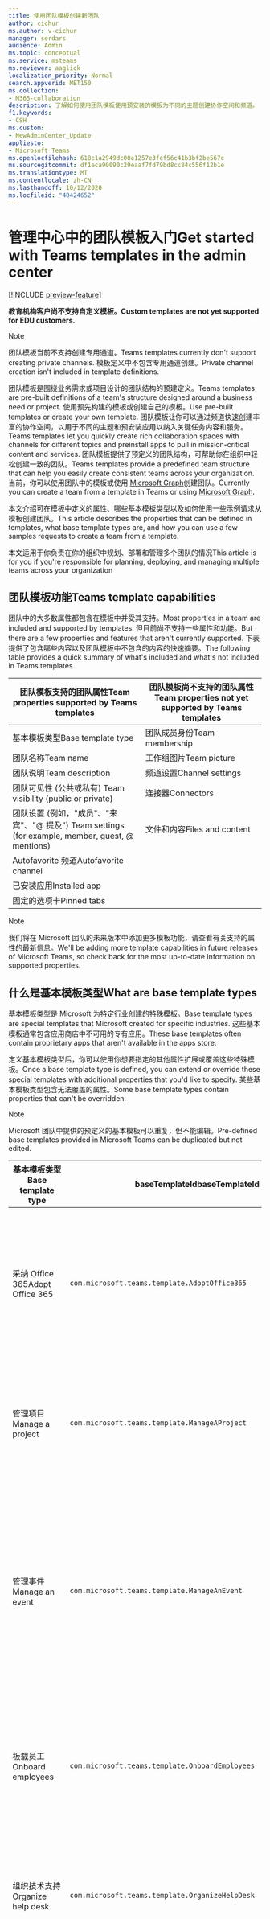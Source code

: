 ```yaml
---
title: 使用团队模板创建新团队
author: cichur
ms.author: v-cichur
manager: serdars
audience: Admin
ms.topic: conceptual
ms.service: msteams
ms.reviewer: aaglick
localization_priority: Normal
search.appverid: MET150
ms.collection:
- M365-collaboration
description: 了解如何使用团队模板使用预安装的模板为不同的主题创建协作空间和频道。
f1.keywords:
- CSH
ms.custom:
- NewAdminCenter_Update
appliesto:
- Microsoft Teams
ms.openlocfilehash: 618c1a2949dc00e1257e3fef56c41b3bf2be567c
ms.sourcegitcommit: df1eca90090c29eaaf7fd79bd8cc84c556f12b1e
ms.translationtype: MT
ms.contentlocale: zh-CN
ms.lasthandoff: 10/12/2020
ms.locfileid: "48424652"
---
```

# <a name="get-started-with-teams-templates-in-the-admin-center"></a><span data-ttu-id="cd5cf-103">管理中心中的团队模板入门</span><span class="sxs-lookup"><span data-stu-id="cd5cf-103">Get started with Teams templates in the admin center</span></span>

[!INCLUDE [preview-feature](includes/preview-feature.md)]

<span data-ttu-id="cd5cf-104">**教育机构客户尚不支持自定义模板。**</span><span class="sxs-lookup"><span data-stu-id="cd5cf-104">**Custom templates are not yet supported for EDU customers.**</span></span>

> [!NOTE]
> <span data-ttu-id="cd5cf-105">团队模板当前不支持创建专用通道。</span><span class="sxs-lookup"><span data-stu-id="cd5cf-105">Teams templates currently don't support creating private channels.</span></span> <span data-ttu-id="cd5cf-106">模板定义中不包含专用通道创建。</span><span class="sxs-lookup"><span data-stu-id="cd5cf-106">Private channel creation isn't included in template definitions.</span></span>

<span data-ttu-id="cd5cf-107">团队模板是围绕业务需求或项目设计的团队结构的预建定义。</span><span class="sxs-lookup"><span data-stu-id="cd5cf-107">Teams templates are pre-built definitions of a team's structure designed around a business need or project.</span></span> <span data-ttu-id="cd5cf-108">使用预先构建的模板或创建自己的模板。</span><span class="sxs-lookup"><span data-stu-id="cd5cf-108">Use pre-built templates or create your own template.</span></span> <span data-ttu-id="cd5cf-109">团队模板让你可以通过频道快速创建丰富的协作空间，以用于不同的主题和预安装应用以纳入关键任务内容和服务。</span><span class="sxs-lookup"><span data-stu-id="cd5cf-109">Teams templates let you quickly create rich collaboration spaces with channels for different topics and preinstall apps to pull in mission-critical content and services.</span></span> <span data-ttu-id="cd5cf-110">团队模板提供了预定义的团队结构，可帮助你在组织中轻松创建一致的团队。</span><span class="sxs-lookup"><span data-stu-id="cd5cf-110">Teams templates provide a predefined team structure that can help you easily create consistent teams across your organization.</span></span> <span data-ttu-id="cd5cf-111">当前，你可以使用团队中的模板或使用 [Microsoft Graph](get-started-with-teams-templates.md)创建团队。</span><span class="sxs-lookup"><span data-stu-id="cd5cf-111">Currently you can create a team from a template in Teams or using [Microsoft Graph](get-started-with-teams-templates.md).</span></span>

<span data-ttu-id="cd5cf-112">本文介绍可在模板中定义的属性、哪些基本模板类型以及如何使用一些示例请求从模板创建团队。</span><span class="sxs-lookup"><span data-stu-id="cd5cf-112">This article describes the properties that can be defined in templates, what base template types are, and how you can use a few samples requests to create a team from a template.</span></span>

<span data-ttu-id="cd5cf-113">本文适用于你负责在你的组织中规划、部署和管理多个团队的情况</span><span class="sxs-lookup"><span data-stu-id="cd5cf-113">This article is for you if you're responsible for planning, deploying, and managing multiple teams across your organization</span></span>

## <a name="teams-template-capabilities"></a><span data-ttu-id="cd5cf-114">团队模板功能</span><span class="sxs-lookup"><span data-stu-id="cd5cf-114">Teams template capabilities</span></span>

<span data-ttu-id="cd5cf-115">团队中的大多数属性都包含在模板中并受其支持。</span><span class="sxs-lookup"><span data-stu-id="cd5cf-115">Most properties in a team are included and supported by templates.</span></span> <span data-ttu-id="cd5cf-116">但目前尚不支持一些属性和功能。</span><span class="sxs-lookup"><span data-stu-id="cd5cf-116">But there are a few properties and features that aren't currently supported.</span></span> <span data-ttu-id="cd5cf-117">下表提供了包含哪些内容以及团队模板中不包含的内容的快速摘要。</span><span class="sxs-lookup"><span data-stu-id="cd5cf-117">The following table provides a quick summary of what's included and what's not included in Teams templates.</span></span>

| <span data-ttu-id="cd5cf-118">**团队模板支持的团队属性**</span><span class="sxs-lookup"><span data-stu-id="cd5cf-118">**Team properties supported by Teams templates**</span></span> | <span data-ttu-id="cd5cf-119">**团队模板尚不支持的团队属性**</span><span class="sxs-lookup"><span data-stu-id="cd5cf-119">**Team properties not yet supported by Teams templates**</span></span> |
| ------------------------------------------------ | -------------------------------------------------------- |
| <span data-ttu-id="cd5cf-120">基本模板类型</span><span class="sxs-lookup"><span data-stu-id="cd5cf-120">Base template type</span></span> | <span data-ttu-id="cd5cf-121">团队成员身份</span><span class="sxs-lookup"><span data-stu-id="cd5cf-121">Team membership</span></span> |
| <span data-ttu-id="cd5cf-122">团队名称</span><span class="sxs-lookup"><span data-stu-id="cd5cf-122">Team name</span></span> | <span data-ttu-id="cd5cf-123">工作组图片</span><span class="sxs-lookup"><span data-stu-id="cd5cf-123">Team picture</span></span> |
| <span data-ttu-id="cd5cf-124">团队说明</span><span class="sxs-lookup"><span data-stu-id="cd5cf-124">Team description</span></span> | <span data-ttu-id="cd5cf-125">频道设置</span><span class="sxs-lookup"><span data-stu-id="cd5cf-125">Channel settings</span></span> |
| <span data-ttu-id="cd5cf-126">团队可见性 (公共或私有) </span><span class="sxs-lookup"><span data-stu-id="cd5cf-126">Team visibility (public or private)</span></span> | <span data-ttu-id="cd5cf-127">连接器</span><span class="sxs-lookup"><span data-stu-id="cd5cf-127">Connectors</span></span> |
| <span data-ttu-id="cd5cf-128">团队设置 (例如，"成员"、"来宾"、"@ 提及") </span><span class="sxs-lookup"><span data-stu-id="cd5cf-128">Team settings (for example, member, guest, @ mentions)</span></span> | <span data-ttu-id="cd5cf-129">文件和内容</span><span class="sxs-lookup"><span data-stu-id="cd5cf-129">Files and content</span></span> |
| <span data-ttu-id="cd5cf-130">Autofavorite 频道</span><span class="sxs-lookup"><span data-stu-id="cd5cf-130">Autofavorite channel</span></span> | |
| <span data-ttu-id="cd5cf-131">已安装应用</span><span class="sxs-lookup"><span data-stu-id="cd5cf-131">Installed app</span></span> | |
| <span data-ttu-id="cd5cf-132">固定的选项卡</span><span class="sxs-lookup"><span data-stu-id="cd5cf-132">Pinned tabs</span></span> | |

> [!NOTE]
> <span data-ttu-id="cd5cf-133">我们将在 Microsoft 团队的未来版本中添加更多模板功能，请查看有关支持的属性的最新信息。</span><span class="sxs-lookup"><span data-stu-id="cd5cf-133">We'll be adding more template capabilities in future releases of Microsoft Teams, so check back for the most up-to-date information on supported properties.</span></span>

## <a name="what-are-base-template-types"></a><span data-ttu-id="cd5cf-134">什么是基本模板类型</span><span class="sxs-lookup"><span data-stu-id="cd5cf-134">What are base template types</span></span>

<span data-ttu-id="cd5cf-135">基本模板类型是 Microsoft 为特定行业创建的特殊模板。</span><span class="sxs-lookup"><span data-stu-id="cd5cf-135">Base template types are special templates that Microsoft created for specific industries.</span></span> <span data-ttu-id="cd5cf-136">这些基本模板通常包含应用商店中不可用的专有应用。</span><span class="sxs-lookup"><span data-stu-id="cd5cf-136">These base templates often contain proprietary apps that aren't available in the apps store.</span></span>

<span data-ttu-id="cd5cf-137">定义基本模板类型后，你可以使用你想要指定的其他属性扩展或覆盖这些特殊模板。</span><span class="sxs-lookup"><span data-stu-id="cd5cf-137">Once a base template type is defined, you can extend or override these special templates with additional properties that you'd like to specify.</span></span> <span data-ttu-id="cd5cf-138">某些基本模板类型包含无法覆盖的属性。</span><span class="sxs-lookup"><span data-stu-id="cd5cf-138">Some base template types contain properties that can't be overridden.</span></span>

> [!NOTE]
> <span data-ttu-id="cd5cf-139">Microsoft 团队中提供的预定义的基本模板可以重复，但不能编辑。</span><span class="sxs-lookup"><span data-stu-id="cd5cf-139">Pre-defined base templates provided in Microsoft Teams can be duplicated but not edited.</span></span>

| <span data-ttu-id="cd5cf-140">基本模板类型</span><span class="sxs-lookup"><span data-stu-id="cd5cf-140">Base template type</span></span> | <span data-ttu-id="cd5cf-141">baseTemplateId</span><span class="sxs-lookup"><span data-stu-id="cd5cf-141">baseTemplateId</span></span> | <span data-ttu-id="cd5cf-142">此基本模板附带的属性</span><span class="sxs-lookup"><span data-stu-id="cd5cf-142">Properties that come with this base template</span></span> |
| ------------------ |----|----------------------------------------------------- |
| <span data-ttu-id="cd5cf-143">采纳 Office 365</span><span class="sxs-lookup"><span data-stu-id="cd5cf-143">Adopt Office 365</span></span> |`com.microsoft.teams.template.AdoptOffice365`|  <span data-ttu-id="cd5cf-144">信道</span><span class="sxs-lookup"><span data-stu-id="cd5cf-144">Channels:</span></span> <ul><li><span data-ttu-id="cd5cf-145">常规</span><span class="sxs-lookup"><span data-stu-id="cd5cf-145">General</span></span></li> <li><span data-ttu-id="cd5cf-146">宣告</span><span class="sxs-lookup"><span data-stu-id="cd5cf-146">Announcements</span></span></li> <li><span data-ttu-id="cd5cf-147">拥护方角落</span><span class="sxs-lookup"><span data-stu-id="cd5cf-147">Champions corner</span></span></li> <li><span data-ttu-id="cd5cf-148">工作组表单</span><span class="sxs-lookup"><span data-stu-id="cd5cf-148">Team forms</span></span></li></ul> <span data-ttu-id="cd5cf-149">识别</span><span class="sxs-lookup"><span data-stu-id="cd5cf-149">Apps:</span></span> <ul><li><span data-ttu-id="cd5cf-150">源自</span><span class="sxs-lookup"><span data-stu-id="cd5cf-150">Wiki</span></span></li>  <li><span data-ttu-id="cd5cf-151">日历</span><span class="sxs-lookup"><span data-stu-id="cd5cf-151">Calendar</span></span></li> |
| <span data-ttu-id="cd5cf-152">管理项目</span><span class="sxs-lookup"><span data-stu-id="cd5cf-152">Manage a project</span></span> |`com.microsoft.teams.template.ManageAProject`| <span data-ttu-id="cd5cf-153">信道</span><span class="sxs-lookup"><span data-stu-id="cd5cf-153">Channels:</span></span> <ul><li><span data-ttu-id="cd5cf-154">常规</span><span class="sxs-lookup"><span data-stu-id="cd5cf-154">General</span></span></li> <li><span data-ttu-id="cd5cf-155">宣告</span><span class="sxs-lookup"><span data-stu-id="cd5cf-155">Announcements</span></span></li> <li><span data-ttu-id="cd5cf-156">.Resources</span><span class="sxs-lookup"><span data-stu-id="cd5cf-156">Resources</span></span></li> <li><span data-ttu-id="cd5cf-157">规划</span><span class="sxs-lookup"><span data-stu-id="cd5cf-157">Planning</span></span></li></ul> <span data-ttu-id="cd5cf-158">识别</span><span class="sxs-lookup"><span data-stu-id="cd5cf-158">Apps:</span></span><ul><li><span data-ttu-id="cd5cf-159">源自</span><span class="sxs-lookup"><span data-stu-id="cd5cf-159">Wiki</span></span></li><li><span data-ttu-id="cd5cf-160">OneNote</span><span class="sxs-lookup"><span data-stu-id="cd5cf-160">OneNote</span></span></li></ul> |
| <span data-ttu-id="cd5cf-161">管理事件</span><span class="sxs-lookup"><span data-stu-id="cd5cf-161">Manage an event</span></span>|`com.microsoft.teams.template.ManageAnEvent` | <span data-ttu-id="cd5cf-162">信道</span><span class="sxs-lookup"><span data-stu-id="cd5cf-162">Channels:</span></span> <ul><li><span data-ttu-id="cd5cf-163">常规</span><span class="sxs-lookup"><span data-stu-id="cd5cf-163">General</span></span></li> <li><span data-ttu-id="cd5cf-164">宣告</span><span class="sxs-lookup"><span data-stu-id="cd5cf-164">Announcements</span></span></li> <li><span data-ttu-id="cd5cf-165">预算</span><span class="sxs-lookup"><span data-stu-id="cd5cf-165">Budget</span></span></li> <li><span data-ttu-id="cd5cf-166">内容</span><span class="sxs-lookup"><span data-stu-id="cd5cf-166">Content</span></span></li><li><span data-ttu-id="cd5cf-167">后勤工作</span><span class="sxs-lookup"><span data-stu-id="cd5cf-167">Logistics</span></span></li> <li><span data-ttu-id="cd5cf-168">规划</span><span class="sxs-lookup"><span data-stu-id="cd5cf-168">Planning</span></span></li> <li> <span data-ttu-id="cd5cf-169">市场营销和 PR</span><span class="sxs-lookup"><span data-stu-id="cd5cf-169">Marketing and PR</span></span></li></ul> <span data-ttu-id="cd5cf-170">识别</span><span class="sxs-lookup"><span data-stu-id="cd5cf-170">Apps:</span></span><ul><li><span data-ttu-id="cd5cf-171">源自</span><span class="sxs-lookup"><span data-stu-id="cd5cf-171">Wiki</span></span></li><li><span data-ttu-id="cd5cf-172">网站</span><span class="sxs-lookup"><span data-stu-id="cd5cf-172">Website</span></span></li> <li><span data-ttu-id="cd5cf-173">YouTube</span><span class="sxs-lookup"><span data-stu-id="cd5cf-173">YouTube</span></span></li> <li><span data-ttu-id="cd5cf-174">Planner</span><span class="sxs-lookup"><span data-stu-id="cd5cf-174">Planner</span></span></li> <li><span data-ttu-id="cd5cf-175">OneNote</span><span class="sxs-lookup"><span data-stu-id="cd5cf-175">OneNote</span></span></li></ul> |
|<span data-ttu-id="cd5cf-176">板载员工</span><span class="sxs-lookup"><span data-stu-id="cd5cf-176">Onboard employees</span></span>|`com.microsoft.teams.template.OnboardEmployees` | <span data-ttu-id="cd5cf-177">信道</span><span class="sxs-lookup"><span data-stu-id="cd5cf-177">Channels:</span></span> <ul><li><span data-ttu-id="cd5cf-178">常规</span><span class="sxs-lookup"><span data-stu-id="cd5cf-178">General</span></span></li> <li><span data-ttu-id="cd5cf-179">宣告</span><span class="sxs-lookup"><span data-stu-id="cd5cf-179">Announcements</span></span></li> <li><span data-ttu-id="cd5cf-180">员工聊天</span><span class="sxs-lookup"><span data-stu-id="cd5cf-180">Employee chat</span></span></li> <li><span data-ttu-id="cd5cf-181">培训</span><span class="sxs-lookup"><span data-stu-id="cd5cf-181">Training</span></span></li></ul><span data-ttu-id="cd5cf-182">识别</span><span class="sxs-lookup"><span data-stu-id="cd5cf-182">Apps:</span></span><ul><li><span data-ttu-id="cd5cf-183">源自</span><span class="sxs-lookup"><span data-stu-id="cd5cf-183">Wiki</span></span></li><li><span data-ttu-id="cd5cf-184">社区</span><span class="sxs-lookup"><span data-stu-id="cd5cf-184">Communities</span></span></li></ul>|
|<span data-ttu-id="cd5cf-185">组织技术支持</span><span class="sxs-lookup"><span data-stu-id="cd5cf-185">Organize help desk</span></span>| `com.microsoft.teams.template.OrganizeHelpDesk`|<span data-ttu-id="cd5cf-186">信道</span><span class="sxs-lookup"><span data-stu-id="cd5cf-186">Channels:</span></span><ul><li><span data-ttu-id="cd5cf-187">常规</span><span class="sxs-lookup"><span data-stu-id="cd5cf-187">General</span></span></li><li><span data-ttu-id="cd5cf-188">宣告</span><span class="sxs-lookup"><span data-stu-id="cd5cf-188">Announcements</span></span></li><li><span data-ttu-id="cd5cf-189">常见问题</span><span class="sxs-lookup"><span data-stu-id="cd5cf-189">FAQ</span></span></li></ul><span data-ttu-id="cd5cf-190">识别</span><span class="sxs-lookup"><span data-stu-id="cd5cf-190">Apps:</span></span><ul><li><span data-ttu-id="cd5cf-191">源自</span><span class="sxs-lookup"><span data-stu-id="cd5cf-191">Wiki</span></span></li><li><span data-ttu-id="cd5cf-192">OneNote</span><span class="sxs-lookup"><span data-stu-id="cd5cf-192">OneNote</span></span></li></ul> |
| <span data-ttu-id="cd5cf-193">协作处理患者护理</span><span class="sxs-lookup"><span data-stu-id="cd5cf-193">Collaborate on patient care</span></span>| `healthcareWard `| <span data-ttu-id="cd5cf-194">信道</span><span class="sxs-lookup"><span data-stu-id="cd5cf-194">Channels:</span></span><ul><li><span data-ttu-id="cd5cf-195">常规</span><span class="sxs-lookup"><span data-stu-id="cd5cf-195">General</span></span></li><li><span data-ttu-id="cd5cf-196">宣告</span><span class="sxs-lookup"><span data-stu-id="cd5cf-196">Announcements</span></span></li><li><span data-ttu-id="cd5cf-197">Huddles</span><span class="sxs-lookup"><span data-stu-id="cd5cf-197">Huddles</span></span></li><li><span data-ttu-id="cd5cf-198">轮</span><span class="sxs-lookup"><span data-stu-id="cd5cf-198">Rounds</span></span></li><li><span data-ttu-id="cd5cf-199">调配</span><span class="sxs-lookup"><span data-stu-id="cd5cf-199">Staffing</span></span></li><li><span data-ttu-id="cd5cf-200">培训</span><span class="sxs-lookup"><span data-stu-id="cd5cf-200">Training</span></span></li></ul> <span data-ttu-id="cd5cf-201">识别</span><span class="sxs-lookup"><span data-stu-id="cd5cf-201">Apps:</span></span> <ul><li><span data-ttu-id="cd5cf-202">源自</span><span class="sxs-lookup"><span data-stu-id="cd5cf-202">Wiki</span></span></li>|
| <span data-ttu-id="cd5cf-203">协作处理全球危机或活动</span><span class="sxs-lookup"><span data-stu-id="cd5cf-203">Collaborate on global crisis or event</span></span> |`com.microsoft.teams.template.CollaborateOnAGlobalCrisisOrEvent`| <span data-ttu-id="cd5cf-204">信道</span><span class="sxs-lookup"><span data-stu-id="cd5cf-204">Channels:</span></span> <ul><li><span data-ttu-id="cd5cf-205">常规</span><span class="sxs-lookup"><span data-stu-id="cd5cf-205">General</span></span><li><span data-ttu-id="cd5cf-206">宣告</span><span class="sxs-lookup"><span data-stu-id="cd5cf-206">Announcements</span></span></li><li><span data-ttu-id="cd5cf-207">世界新闻</span><span class="sxs-lookup"><span data-stu-id="cd5cf-207">World news</span></span></li><li><span data-ttu-id="cd5cf-208">业务连续性</span><span class="sxs-lookup"><span data-stu-id="cd5cf-208">Business continuity</span></span></li><li><span data-ttu-id="cd5cf-209">远程工作</span><span class="sxs-lookup"><span data-stu-id="cd5cf-209">Remote working</span></span></li><li><span data-ttu-id="cd5cf-210">内部 comms</span><span class="sxs-lookup"><span data-stu-id="cd5cf-210">Internal comms</span></span></li><li><span data-ttu-id="cd5cf-211">外部 comms</span><span class="sxs-lookup"><span data-stu-id="cd5cf-211">External comms</span></span></li><li><span data-ttu-id="cd5cf-212">客户投诉</span><span class="sxs-lookup"><span data-stu-id="cd5cf-212">Customer complaints</span></span></li><li><span data-ttu-id="cd5cf-213">Kudos</span><span class="sxs-lookup"><span data-stu-id="cd5cf-213">Kudos</span></span></li><li><span data-ttu-id="cd5cf-214">执行更新</span><span class="sxs-lookup"><span data-stu-id="cd5cf-214">Executive update</span></span></li></ul><span data-ttu-id="cd5cf-215">识别</span><span class="sxs-lookup"><span data-stu-id="cd5cf-215">Apps:</span></span> <ul><li><span data-ttu-id="cd5cf-216">表扬</span><span class="sxs-lookup"><span data-stu-id="cd5cf-216">Praise</span></span></li><li><span data-ttu-id="cd5cf-217">源自</span><span class="sxs-lookup"><span data-stu-id="cd5cf-217">Wiki</span></span></li><li><span data-ttu-id="cd5cf-218">网站</span><span class="sxs-lookup"><span data-stu-id="cd5cf-218">Website</span></span></li></ul>|
|<span data-ttu-id="cd5cf-219">在银行分支内进行协作</span><span class="sxs-lookup"><span data-stu-id="cd5cf-219">Collaborate within a bank branch</span></span>| `com.microsoft.teams.template.CollaborateWithinABankBranch `|<span data-ttu-id="cd5cf-220">信道</span><span class="sxs-lookup"><span data-stu-id="cd5cf-220">Channels:</span></span> <ul><li><span data-ttu-id="cd5cf-221">常规</span><span class="sxs-lookup"><span data-stu-id="cd5cf-221">General</span></span><li><span data-ttu-id="cd5cf-222">宣告</span><span class="sxs-lookup"><span data-stu-id="cd5cf-222">Announcements</span></span></li><li><span data-ttu-id="cd5cf-223">Huddles</span><span class="sxs-lookup"><span data-stu-id="cd5cf-223">Huddles</span></span></li><li><span data-ttu-id="cd5cf-224">客户会议</span><span class="sxs-lookup"><span data-stu-id="cd5cf-224">Customer meetings</span></span></li><li><span data-ttu-id="cd5cf-225">训练</span><span class="sxs-lookup"><span data-stu-id="cd5cf-225">Coaching</span></span></li><li><span data-ttu-id="cd5cf-226">技能发展</span><span class="sxs-lookup"><span data-stu-id="cd5cf-226">Skills development</span></span></li><li><span data-ttu-id="cd5cf-227">借贷处理</span><span class="sxs-lookup"><span data-stu-id="cd5cf-227">Loan processing</span></span></li><li><span data-ttu-id="cd5cf-228">客户投诉</span><span class="sxs-lookup"><span data-stu-id="cd5cf-228">Customer complaints</span></span></li><li><span data-ttu-id="cd5cf-229">Kudos</span><span class="sxs-lookup"><span data-stu-id="cd5cf-229">Kudos</span></span></li><li><span data-ttu-id="cd5cf-230">有趣的资料</span><span class="sxs-lookup"><span data-stu-id="cd5cf-230">Fun stuff</span></span></li><li><span data-ttu-id="cd5cf-231">合规性</span><span class="sxs-lookup"><span data-stu-id="cd5cf-231">Compliance</span></span></li></ul>|
|<span data-ttu-id="cd5cf-232">协调事件响应</span><span class="sxs-lookup"><span data-stu-id="cd5cf-232">Coordinate incident response</span></span>| `com.microsoft.teams.template.CoordinateIncidentResponse`|<span data-ttu-id="cd5cf-233">信道</span><span class="sxs-lookup"><span data-stu-id="cd5cf-233">Channels:</span></span> <ul><li><span data-ttu-id="cd5cf-234">常规</span><span class="sxs-lookup"><span data-stu-id="cd5cf-234">General</span></span><li><span data-ttu-id="cd5cf-235">宣告</span><span class="sxs-lookup"><span data-stu-id="cd5cf-235">Announcements</span></span></li><li><span data-ttu-id="cd5cf-236">后勤工作</span><span class="sxs-lookup"><span data-stu-id="cd5cf-236">Logistics</span></span></li><li><span data-ttu-id="cd5cf-237">规划</span><span class="sxs-lookup"><span data-stu-id="cd5cf-237">Planning</span></span></li><li><span data-ttu-id="cd5cf-238">恢复</span><span class="sxs-lookup"><span data-stu-id="cd5cf-238">Recovery</span></span></li><li><span data-ttu-id="cd5cf-239">急需</span><span class="sxs-lookup"><span data-stu-id="cd5cf-239">Urgent</span></span></li></ul> <span data-ttu-id="cd5cf-240">识别</span><span class="sxs-lookup"><span data-stu-id="cd5cf-240">Apps:</span></span> <ul><li><span data-ttu-id="cd5cf-241">源自</span><span class="sxs-lookup"><span data-stu-id="cd5cf-241">Wiki</span></span></li><li><span data-ttu-id="cd5cf-242">Excel</span><span class="sxs-lookup"><span data-stu-id="cd5cf-242">Excel</span></span></li><li><span data-ttu-id="cd5cf-243">OneNote</span><span class="sxs-lookup"><span data-stu-id="cd5cf-243">OneNote</span></span></li><li><span data-ttu-id="cd5cf-244">SharePoint</span><span class="sxs-lookup"><span data-stu-id="cd5cf-244">SharePoint</span></span></li><li><span data-ttu-id="cd5cf-245">Planner</span><span class="sxs-lookup"><span data-stu-id="cd5cf-245">Planner</span></span></li></ul>|
|<span data-ttu-id="cd5cf-246">医院</span><span class="sxs-lookup"><span data-stu-id="cd5cf-246">Hospital</span></span>| <span data-ttu-id="cd5cf-247">`healthcareHospita`控制面板</span><span class="sxs-lookup"><span data-stu-id="cd5cf-247">`healthcareHospita`l</span></span> |<span data-ttu-id="cd5cf-248">信道</span><span class="sxs-lookup"><span data-stu-id="cd5cf-248">Channels:</span></span> <ul><li><span data-ttu-id="cd5cf-249">常规</span><span class="sxs-lookup"><span data-stu-id="cd5cf-249">General</span></span><li><span data-ttu-id="cd5cf-250">宣告</span><span class="sxs-lookup"><span data-stu-id="cd5cf-250">Announcements</span></span></li><li><span data-ttu-id="cd5cf-251">合规性</span><span class="sxs-lookup"><span data-stu-id="cd5cf-251">Compliance</span></span></li><li><span data-ttu-id="cd5cf-252">Custodial</span><span class="sxs-lookup"><span data-stu-id="cd5cf-252">Custodial</span></span></li><li><span data-ttu-id="cd5cf-253">人力资源</span><span class="sxs-lookup"><span data-stu-id="cd5cf-253">Human resources</span></span></li><li><span data-ttu-id="cd5cf-254">药房</span><span class="sxs-lookup"><span data-stu-id="cd5cf-254">Pharmacy</span></span></li></ul> <span data-ttu-id="cd5cf-255">识别</span><span class="sxs-lookup"><span data-stu-id="cd5cf-255">Apps:</span></span> <ul><li><span data-ttu-id="cd5cf-256">源自</span><span class="sxs-lookup"><span data-stu-id="cd5cf-256">Wiki</span></span></li></ul>|
|<span data-ttu-id="cd5cf-257">组织商店</span><span class="sxs-lookup"><span data-stu-id="cd5cf-257">Organize a store</span></span>| `retailStore` |<span data-ttu-id="cd5cf-258">信道</span><span class="sxs-lookup"><span data-stu-id="cd5cf-258">Channels:</span></span> <ul><li><span data-ttu-id="cd5cf-259">常规</span><span class="sxs-lookup"><span data-stu-id="cd5cf-259">General</span></span><li><span data-ttu-id="cd5cf-260">切换切换</span><span class="sxs-lookup"><span data-stu-id="cd5cf-260">Shift handoff</span></span></li><li><span data-ttu-id="cd5cf-261">培训</span><span class="sxs-lookup"><span data-stu-id="cd5cf-261">Learning</span></span></li></ul> <span data-ttu-id="cd5cf-262">识别</span><span class="sxs-lookup"><span data-stu-id="cd5cf-262">Apps:</span></span> <ul><li><span data-ttu-id="cd5cf-263">源自</span><span class="sxs-lookup"><span data-stu-id="cd5cf-263">Wiki</span></span></li></ul>|
|<span data-ttu-id="cd5cf-264">质量和安全性</span><span class="sxs-lookup"><span data-stu-id="cd5cf-264">Quality and safety</span></span> |`com.microsoft.teams.template.QualitySafety`|<span data-ttu-id="cd5cf-265">信道</span><span class="sxs-lookup"><span data-stu-id="cd5cf-265">Channels:</span></span> <ul><li><span data-ttu-id="cd5cf-266">常规</span><span class="sxs-lookup"><span data-stu-id="cd5cf-266">General</span></span><li><span data-ttu-id="cd5cf-267">宣告</span><span class="sxs-lookup"><span data-stu-id="cd5cf-267">Announcements</span></span></li><li><span data-ttu-id="cd5cf-268">第1行</span><span class="sxs-lookup"><span data-stu-id="cd5cf-268">Line 1</span></span></li><li><span data-ttu-id="cd5cf-269">第2行</span><span class="sxs-lookup"><span data-stu-id="cd5cf-269">Line 2</span></span></li><li><span data-ttu-id="cd5cf-270">第3行</span><span class="sxs-lookup"><span data-stu-id="cd5cf-270">Line 3</span></span></li><li><span data-ttu-id="cd5cf-271">引起</span><span class="sxs-lookup"><span data-stu-id="cd5cf-271">Safety</span></span></li><li><span data-ttu-id="cd5cf-272">培训</span><span class="sxs-lookup"><span data-stu-id="cd5cf-272">Training</span></span></li><li><span data-ttu-id="cd5cf-273">维护</span><span class="sxs-lookup"><span data-stu-id="cd5cf-273">Maintenance</span></span></li><li><span data-ttu-id="cd5cf-274">有趣的资料</span><span class="sxs-lookup"><span data-stu-id="cd5cf-274">Fun stuff</span></span></li></ul> <span data-ttu-id="cd5cf-275">识别</span><span class="sxs-lookup"><span data-stu-id="cd5cf-275">Apps:</span></span> <ul><li><span data-ttu-id="cd5cf-276">源自</span><span class="sxs-lookup"><span data-stu-id="cd5cf-276">Wiki</span></span></li></ul>|
|<span data-ttu-id="cd5cf-277">零售经理协作</span><span class="sxs-lookup"><span data-stu-id="cd5cf-277">Retail - manager collaboration</span></span>| `retailManagerCollaboration` |<span data-ttu-id="cd5cf-278">信道</span><span class="sxs-lookup"><span data-stu-id="cd5cf-278">Channels:</span></span> <ul><li><span data-ttu-id="cd5cf-279">常规</span><span class="sxs-lookup"><span data-stu-id="cd5cf-279">General</span></span><li><span data-ttu-id="cd5cf-280">运营</span><span class="sxs-lookup"><span data-stu-id="cd5cf-280">Operations</span></span></li><li><span data-ttu-id="cd5cf-281">培训</span><span class="sxs-lookup"><span data-stu-id="cd5cf-281">Learning</span></span></li></ul> <span data-ttu-id="cd5cf-282">识别</span><span class="sxs-lookup"><span data-stu-id="cd5cf-282">Apps:</span></span> <ul><li><span data-ttu-id="cd5cf-283">源自</span><span class="sxs-lookup"><span data-stu-id="cd5cf-283">Wiki</span></span></li></ul>|
||||

<span data-ttu-id="cd5cf-284">有关模板类别的详细信息，请参阅以下类别：</span><span class="sxs-lookup"><span data-stu-id="cd5cf-284">For more information about the template categories, see the following categories:</span></span>

- [<span data-ttu-id="cd5cf-285">财务模板</span><span class="sxs-lookup"><span data-stu-id="cd5cf-285">Financial templates</span></span>](financial-teams-templates-in-the-admin-console.md)
- [<span data-ttu-id="cd5cf-286">常规模板</span><span class="sxs-lookup"><span data-stu-id="cd5cf-286">General templates</span></span>](general-teams-templates-in-the-admin-console.md)
- [<span data-ttu-id="cd5cf-287">政府模板</span><span class="sxs-lookup"><span data-stu-id="cd5cf-287">Government templates</span></span>](government-teams-templates-in-the-admin-console.md)
- [<span data-ttu-id="cd5cf-288">医疗保健模板</span><span class="sxs-lookup"><span data-stu-id="cd5cf-288">Healthcare templates</span></span>](expand-teams-across-your-org/healthcare/healthcare-templates-admin-console.md)
- [<span data-ttu-id="cd5cf-289">制造模板</span><span class="sxs-lookup"><span data-stu-id="cd5cf-289">Manufacturing templates</span></span>](manufacturing-teams-templates-in-the-admin-console.md)
- [<span data-ttu-id="cd5cf-290">零售模板</span><span class="sxs-lookup"><span data-stu-id="cd5cf-290">Retail templates</span></span>](retail-teams-templates-in-the-admin-console.md)

## <a name="template-size-limits"></a><span data-ttu-id="cd5cf-291">模板大小限制</span><span class="sxs-lookup"><span data-stu-id="cd5cf-291">Template size limits</span></span>

<span data-ttu-id="cd5cf-292">模板限制为特定数量的频道、选项卡和应用。</span><span class="sxs-lookup"><span data-stu-id="cd5cf-292">Templates are limited to a specific number of channels, tabs, and apps.</span></span>

 > [!Note]
 > <span data-ttu-id="cd5cf-293">从模板创建后，您可以向团队添加更多频道、选项卡和应用。</span><span class="sxs-lookup"><span data-stu-id="cd5cf-293">You can add more channels, tabs, and apps to the team after it's been created from a template.</span></span>

|<span data-ttu-id="cd5cf-294">功能</span><span class="sxs-lookup"><span data-stu-id="cd5cf-294">Feature</span></span> | <span data-ttu-id="cd5cf-295">上限</span><span class="sxs-lookup"><span data-stu-id="cd5cf-295">Limit</span></span>|
|-|-|
|<span data-ttu-id="cd5cf-296">每个模板的频道</span><span class="sxs-lookup"><span data-stu-id="cd5cf-296">Channels per template</span></span> | <span data-ttu-id="cd5cf-297">岁</span><span class="sxs-lookup"><span data-stu-id="cd5cf-297">15</span></span> |
|<span data-ttu-id="cd5cf-298">模板中每个通道的选项卡</span><span class="sxs-lookup"><span data-stu-id="cd5cf-298">Tabs per channel in a template</span></span> | <span data-ttu-id="cd5cf-299">名</span><span class="sxs-lookup"><span data-stu-id="cd5cf-299">20</span></span> |
|<span data-ttu-id="cd5cf-300">每个模板的应用</span><span class="sxs-lookup"><span data-stu-id="cd5cf-300">Apps per template</span></span> | <span data-ttu-id="cd5cf-301">50</span><span class="sxs-lookup"><span data-stu-id="cd5cf-301">50</span></span>|
|||

<span data-ttu-id="cd5cf-302">有关详细信息，请参阅 [团队的限制和规范](limits-specifications-teams.md) 。</span><span class="sxs-lookup"><span data-stu-id="cd5cf-302">See [Limits and specifications of Teams](limits-specifications-teams.md) for more information.</span></span>

## <a name="related-topics"></a><span data-ttu-id="cd5cf-303">相关主题</span><span class="sxs-lookup"><span data-stu-id="cd5cf-303">Related topics</span></span>

- [<span data-ttu-id="cd5cf-304">创建自定义团队模板</span><span class="sxs-lookup"><span data-stu-id="cd5cf-304">Create a custom team template</span></span>](create-a-team-template.md)
- [<span data-ttu-id="cd5cf-305">从现有团队模板创建团队模板</span><span class="sxs-lookup"><span data-stu-id="cd5cf-305">Create a team template from an existing team template</span></span>](create-template-from-existing-template.md)
- [<span data-ttu-id="cd5cf-306">从现有团队创建模板</span><span class="sxs-lookup"><span data-stu-id="cd5cf-306">Create a template from an existing team</span></span>](create-template-from-existing-team.md)
